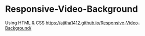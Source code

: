 # Responsive-Video-Background
Using HTML &amp; CSS
https://ajitha1412.github.io/Responsive-Video-Background/
